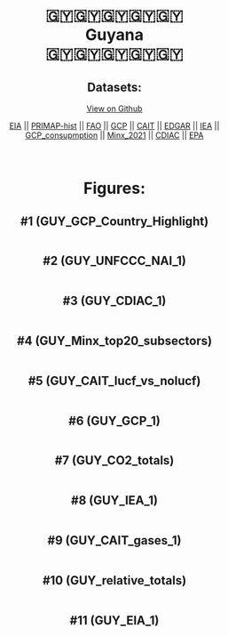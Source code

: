 
<center>
<h1 align="center">
🇬🇾🇬🇾🇬🇾🇬🇾🇬🇾
<br>
Guyana
<br>
🇬🇾🇬🇾🇬🇾🇬🇾🇬🇾
</h1>
<h2>Datasets:</h2>
<p><a href="https://github.com/dquintani/GreenhouseData/tree/master/country_data/GUY_Guyana/data">View on Github</a>
<br></p><p><a href="data/GUY_EIA.csv">EIA</a> || <a href="data/GUY_PRIMAP-hist.csv">PRIMAP-hist</a> || <a href="data/GUY_FAO.csv">FAO</a> || <a href="data/GUY_GCP.csv">GCP</a> || <a href="data/GUY_CAIT.csv">CAIT</a> || <a href="data/GUY_EDGAR.csv">EDGAR</a> || <a href="data/GUY_IEA.csv">IEA</a> || <a href="data/GUY_GCP_consupmption.csv">GCP_consupmption</a> || <a href="data/GUY_Minx_2021.csv">Minx_2021</a> || <a href="data/GUY_CDIAC.csv">CDIAC</a> || <a href="data/GUY_EPA.csv">EPA</a></p><p><br></p>
<h1>Figures:</h1><h2>#1 (GUY_GCP_Country_Highlight)</h2>
<p><img alt="" src="figures/GUY_GCP_Country_Highlight.png" /></p><h2>#2 (GUY_UNFCCC_NAI_1)</h2>
<p><img alt="" src="figures/GUY_UNFCCC_NAI_1.png" /></p><h2>#3 (GUY_CDIAC_1)</h2>
<p><img alt="" src="figures/GUY_CDIAC_1.png" /></p><h2>#4 (GUY_Minx_top20_subsectors)</h2>
<p><img alt="" src="figures/GUY_Minx_top20_subsectors.png" /></p><h2>#5 (GUY_CAIT_lucf_vs_nolucf)</h2>
<p><img alt="" src="figures/GUY_CAIT_lucf_vs_nolucf.png" /></p><h2>#6 (GUY_GCP_1)</h2>
<p><img alt="" src="figures/GUY_GCP_1.png" /></p><h2>#7 (GUY_CO2_totals)</h2>
<p><img alt="" src="figures/GUY_CO2_totals.png" /></p><h2>#8 (GUY_IEA_1)</h2>
<p><img alt="" src="figures/GUY_IEA_1.png" /></p><h2>#9 (GUY_CAIT_gases_1)</h2>
<p><img alt="" src="figures/GUY_CAIT_gases_1.png" /></p><h2>#10 (GUY_relative_totals)</h2>
<p><img alt="" src="figures/GUY_relative_totals.png" /></p><h2>#11 (GUY_EIA_1)</h2>
<p><img alt="" src="figures/GUY_EIA_1.png" /></p>